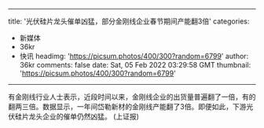 
---
title: '光伏硅片龙头催单凶猛，部分金刚线企业春节期间产能翻3倍'
categories: 
 - 新媒体
 - 36kr
 - 快讯
headimg: 'https://picsum.photos/400/300?random=6799'
author: 36kr
comments: false
date: Sat, 05 Feb 2022 03:29:58 GMT
thumbnail: 'https://picsum.photos/400/300?random=6799'
---

<div>   
有金刚线行业人士表示，近段时间以来，金刚线企业的出货量普遍翻了一倍，有的翻两三倍。数据显示，一年间岱勒新材的金刚线产能翻了3倍。即便如此，下游光伏硅片龙头企业的催单仍然凶猛。 (上证报)  
</div>
            